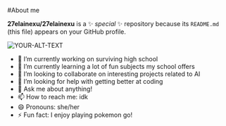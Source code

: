#About me


**27elainexu/27elainexu** is a ✨ _special_ ✨ repository because its `README.md` (this file) appears on your GitHub profile.

<picture>
 <source media="(prefers-color-scheme: dark)" srcset="https://cdn.discordapp.com/attachments/1141123671340105810/1230674663235915796/Screenshot_2023-11-26_180308.png?ex=66342e18&is=6621b918&hm=574bf56165690bf54f0dba426b5918022ea3a90cf8a1fdfdb1b58b522e374aa9&">
 <img alt="YOUR-ALT-TEXT" src="https://cdn.discordapp.com/attachments/1141123671340105810/1230674661856116736/pinkbutterfly.png?ex=66342e18&is=6621b918&hm=d832ef77127117f7283eaf2ea4d3e946b80ceb7d5ee45d151e3e05eaf00581f8&">
</picture>






- 🔭 I’m currently working on surviving high school
- 🌱 I’m currently learning a lot of fun subjects my school offers
- 👯 I’m looking to collaborate on interesting projects related to AI
- 🤔 I’m looking for help with getting better at coding
- 💬 Ask me about anything!
- 📫 How to reach me: idk
- 😄 Pronouns: she/her
- ⚡ Fun fact: I enjoy playing pokemon go!
